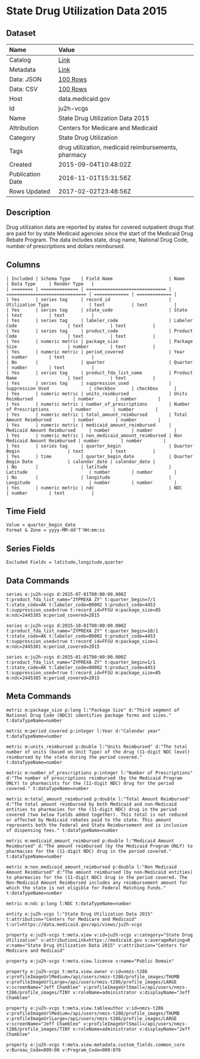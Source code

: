 # State Drug Utilization Data 2015

## Dataset

| Name | Value |
| :--- | :---- |
| Catalog | [Link](https://catalog.data.gov/dataset/state-drug-utilization-data-2015) |
| Metadata | [Link](https://data.medicaid.gov/api/views/ju2h-vcgs) |
| Data: JSON | [100 Rows](https://data.medicaid.gov/api/views/ju2h-vcgs/rows.json?max_rows=100) |
| Data: CSV | [100 Rows](https://data.medicaid.gov/api/views/ju2h-vcgs/rows.csv?max_rows=100) |
| Host | data.medicaid.gov |
| Id | ju2h-vcgs |
| Name | State Drug Utilization Data 2015 |
| Attribution | Centers for Medicare and Medicaid |
| Category | State Drug Utilization |
| Tags | drug utilization, medicaid reimbursements, pharmacy |
| Created | 2015-09-04T10:48:02Z |
| Publication Date | 2016-11-01T15:31:56Z |
| Rows Updated | 2017-02-02T23:48:56Z |

## Description

Drug utilization data are reported by states for covered outpatient drugs that are paid for by state Medicaid agencies since the start of the Medicaid Drug Rebate Program. The data includes state, drug name, National Drug Code, number of prescriptions and dollars reimbursed.

## Columns

```ls
| Included | Schema Type    | Field Name                     | Name                           | Data Type     | Render Type   |
| ======== | ============== | ============================== | ============================== | ============= | ============= |
| Yes      | series tag     | record_id                      | Utilization Type               | text          | text          |
| Yes      | series tag     | state_code                     | State                          | text          | text          |
| Yes      | series tag     | labeler_code                   | Labeler Code                   | text          | text          |
| Yes      | series tag     | product_code                   | Product Code                   | text          | text          |
| Yes      | numeric metric | package_size                   | Package Size                   | number        | text          |
| Yes      | numeric metric | period_covered                 | Year                           | number        | text          |
| No       |                | quarter                        | Quarter                        | number        | text          |
| Yes      | series tag     | product_fda_list_name          | Product Name                   | text          | text          |
| Yes      | series tag     | suppression_used               | Suppression Used               | checkbox      | checkbox      |
| Yes      | numeric metric | units_reimbursed               | Units Reimbursed               | number        | number        |
| Yes      | numeric metric | number_of_prescriptions        | Number of Prescriptions        | number        | number        |
| Yes      | numeric metric | total_amount_reimbursed        | Total Amount Reimbursed        | number        | number        |
| Yes      | numeric metric | medicaid_amount_reimbursed     | Medicaid Amount Reimbursed     | number        | number        |
| Yes      | numeric metric | non_medicaid_amount_reimbursed | Non Medicaid Amount Reimbursed | number        | number        |
| Yes      | series tag     | quarter_begin                  | Quarter Begin                  | text          | text          |
| Yes      | time           | quarter_begin_date             | Quarter Begin Date             | calendar_date | calendar_date |
| No       |                | latitude                       | Latitude                       | number        | number        |
| No       |                | longitude                      | Longitude                      | number        | number        |
| Yes      | numeric metric | ndc                            | NDC                            | number        | text          |
```

## Time Field

```ls
Value = quarter_begin_date
Format & Zone = yyyy-MM-dd'T'HH:mm:ss
```

## Series Fields

```ls
Excluded Fields = latitude,longitude,quarter
```

## Data Commands

```ls
series e:ju2h-vcgs d:2015-07-01T00:00:00.000Z t:product_fda_list_name="ZYPREXA ZY" t:quarter_begin=7/1 t:state_code=AK t:labeler_code=00002 t:product_code=4453 t:suppression_used=true t:record_id=FFSU m:package_size=85 m:ndc=2445385 m:period_covered=2015

series e:ju2h-vcgs d:2015-10-01T00:00:00.000Z t:product_fda_list_name="ZYPREXA ZY" t:quarter_begin=10/1 t:state_code=AK t:labeler_code=00002 t:product_code=4453 t:suppression_used=true t:record_id=FFSU m:package_size=1 m:ndc=2445301 m:period_covered=2015

series e:ju2h-vcgs d:2015-01-01T00:00:00.000Z t:product_fda_list_name="ZYPREXA ZY" t:quarter_begin=1/1 t:state_code=AK t:labeler_code=00002 t:product_code=4453 t:suppression_used=true t:record_id=FFSU m:package_size=85 m:ndc=2445385 m:period_covered=2015
```

## Meta Commands

```ls
metric m:package_size p:long l:"Package Size" d:"Third segment of National Drug Code (NDC3) identifies package forms and sizes." t:dataTypeName=number

metric m:period_covered p:integer l:Year d:"Calendar year" t:dataTypeName=number

metric m:units_reimbursed p:double l:"Units Reimbursed" d:"The total number of units (based on Unit Type) of the drug (11-digit NDC level) reimbursed by the state during the period covered." t:dataTypeName=number

metric m:number_of_prescriptions p:integer l:"Number of Prescriptions" d:"The number of prescriptions reimbursed (by the Medicaid Program ONLY) to pharmacists for the (11-digit NDC) drug for the period covered." t:dataTypeName=number

metric m:total_amount_reimbursed p:double l:"Total Amount Reimbursed" d:"The total amount reimbursed by both Medicaid and non-Medicaid entities to pharmacies for the (11-digit NDC) drug in the period covered (two below fields added together). This total is not reduced or affected by Medicaid rebates paid to the state. This amount represents both the Federal and State Reimbursement and is inclusive of dispensing fees." t:dataTypeName=number

metric m:medicaid_amount_reimbursed p:double l:"Medicaid Amount Reimbursed" d:"The amount reimbursed (by the Medicaid Program ONLY) to pharmacies for the (11-digit NDC) drug in the period covered." t:dataTypeName=number

metric m:non_medicaid_amount_reimbursed p:double l:"Non Medicaid Amount Reimbursed" d:"The amount reimbursed (by non-Medicaid entities) to pharmacies for the (11-digit NDC) drug in the period covered. The Non-Medicaid Amount Reimbursed includes any reimbursement amount for which the state is not eligible for Federal Matching Funds." t:dataTypeName=number

metric m:ndc p:long l:NDC t:dataTypeName=number

entity e:ju2h-vcgs l:"State Drug Utilization Data 2015" t:attribution="Centers for Medicare and Medicaid" t:url=https://data.medicaid.gov/api/views/ju2h-vcgs

property e:ju2h-vcgs t:meta.view v:id=ju2h-vcgs v:category="State Drug Utilization" v:attributionLink=https://medicaid.gov v:averageRating=0 v:name="State Drug Utilization Data 2015" v:attribution="Centers for Medicare and Medicaid"

property e:ju2h-vcgs t:meta.view.license v:name="Public Domain"

property e:ju2h-vcgs t:meta.view.owner v:id=nmzs-t286 v:profileImageUrlMedium=/api/users/nmzs-t286/profile_images/THUMB v:profileImageUrlLarge=/api/users/nmzs-t286/profile_images/LARGE v:screenName="Jeff Chamblee" v:profileImageUrlSmall=/api/users/nmzs-t286/profile_images/TINY v:roleName=administrator v:displayName="Jeff Chamblee"

property e:ju2h-vcgs t:meta.view.tableauthor v:id=nmzs-t286 v:profileImageUrlMedium=/api/users/nmzs-t286/profile_images/THUMB v:profileImageUrlLarge=/api/users/nmzs-t286/profile_images/LARGE v:screenName="Jeff Chamblee" v:profileImageUrlSmall=/api/users/nmzs-t286/profile_images/TINY v:roleName=administrator v:displayName="Jeff Chamblee"

property e:ju2h-vcgs t:meta.view.metadata.custom_fields.common_core v:Bureau_Code=009:00 v:Program_Code=009:076
```